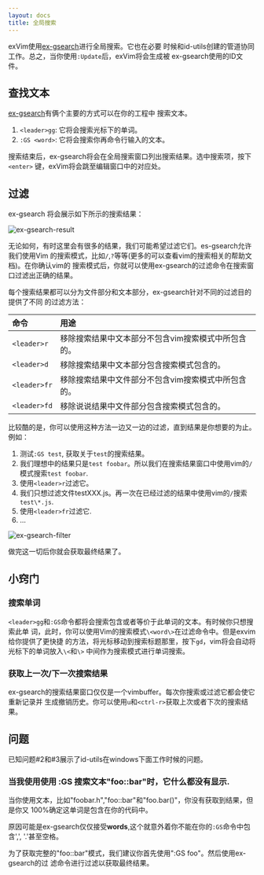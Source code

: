 ```yaml
---
layout: docs
title: 全局搜索
---
```


exVim使用[ex-gsearch](http://github.com/exvim/ex-gsearch)进行全局搜索。它也在必要
时候和id-utils创建的管道协同工作。总之，当你使用`:Update`后，exVim将会生成被
ex-gsearch使用的ID文件。

## 查找文本

[ex-gsearch](http://github.com/exvim/ex-gsearch)有俩个主要的方式可以在你的工程中
搜索文本。

 1. `<leader>gg`: 它将会搜索光标下的单词。
 1. `:GS <word>`: 它将会搜索你再命令行输入的文本。

搜索结束后，ex-gsearch将会在全局搜索窗口列出搜索结果。选中搜索项，按下`<enter>`
键，exVim将会跳至编辑窗口中的对应处。

## 过滤

ex-gsearch 将会展示如下所示的搜索结果：

![ex-gsearch-result]({{site.url}}/docs/images/ex-gsearch-result.png)

无论如何，有时这里会有很多的结果，我们可能希望过滤它们。es-gsearch允许我们使用Vim
的搜索模式，比如`/`,`?`等等(更多的可以查看vim的搜索相关的帮助文档)。在你确认vim的
搜索模式后，你就可以使用ex-gsearch的过滤命令在搜索窗口过滤出正确的结果。

每个搜索结果都可以分为文件部分和文本部分，ex-gsearch针对不同的过滤目的提供了不同
的过滤方法：

| 命令             | 用途                                                       |
|:---------------- | :----------------------------------------------------------|
| `<leader>r`      | 移除搜索结果中文本部分不包含vim搜索模式中所包含的。        |
| `<leader>d`      | 移除搜索结果中文本部分包含搜索模式包含的。                 |
| `<leader>fr`     | 移除搜索结果中文件部分不包含vim搜索模式中所包含的。        |
| `<leader>fd`     | 移除说说结果中文件部分包含搜索模式包含的。                 |

比较酷的是，你可以使用这种方法一边又一边的过滤，直到结果是你想要的为止。例如：

 1. 测试`:GS test`, 获取关于`test`的搜索结果。
 1. 我们理想中的结果只是`test foobar`。所以我们在搜索结果窗口中使用vim的`/`模式搜索`test foobar`.
 1. 使用`<leader>r`过滤它。
 1. 我们只想过滤文件testXXX.js。再一次在已经过滤的结果中使用vim的`/`搜索`test\*.js`.
 1. 使用`<leader>fr`过滤它.
 1. ...

![ex-gsearch-filter]({{site.url}}/docs/images/ex-gsearch-filter.png)

做完这一切后你就会获取最终结果了。

## 小窍门

### 搜索单词

`<leader>gg`和`:GS`命令都将会搜索包含或者等价于此单词的文本。有时候你只想搜索此单
词，此时，你可以使用Vim的搜索模式`\<word\>`在过滤命令中。但是exvim给你提供了更快捷
的方法，将光标移动到搜索标题那里，按下`gd`，vim将会自动将光标下的单词放入`\<`和`\>`
中间作为搜索模式进行单词搜索。

### 获取上一次/下一次搜索结果

ex-gsearch的搜索结果窗口仅仅是一个vimbuffer。每次你搜索或过滤它都会使它重新记录并
生成撤销历史。你可以使用`u`和`<ctrl-r>`获取上次或者下次的搜索结果。

## 问题

已知问题#2和#3展示了id-utils在windows下面工作时候的问题。

### 当我使用使用 :GS 搜索文本"foo::bar"时，它什么都没有显示.

当你使用文本，比如"foobar.h","foo::bar"和"foo.bar()"，你没有获取到结果，但是你又
100%确定这单词是包含在你的代码中。

原因可能是ex-gsearch仅仅接受**words**,这个就意外着你不能在你的`:GS`命令中包含',',
'.'甚至空格。

为了获取完整的"foo::bar"模式，我们建议你首先使用":GS foo"。然后使用ex-gsearch的过
滤命令进行过滤以获取最终结果。
